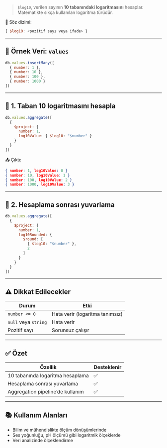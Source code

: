 
> `$log10`, verilen sayının **10 tabanındaki logaritmasını** hesaplar.  
> Matematikte sıkça kullanılan logaritma türüdür.

📌 Söz dizimi:

```js
{ $log10: <pozitif sayı veya ifade> }
```

---

## 📁 Örnek Veri: `values`

```js
db.values.insertMany([
  { number: 1 },
  { number: 10 },
  { number: 100 },
  { number: 1000 }
])
```

---

## 📌 1. Taban 10 logaritmasını hesapla

```js
db.values.aggregate([
  {
    $project: {
      number: 1,
      log10Value: { $log10: "$number" }
    }
  }
])
```

📤 Çıktı:

```json
{ number: 1, log10Value: 0 }
{ number: 10, log10Value: 1 }
{ number: 100, log10Value: 2 }
{ number: 1000, log10Value: 3 }
```

---

## 📌 2. Hesaplama sonrası yuvarlama

```js
db.values.aggregate([
  {
    $project: {
      number: 1,
      log10Rounded: {
        $round: [
          { $log10: "$number" },
          2
        ]
      }
    }
  }
])
```

---

## ⚠️ Dikkat Edilecekler

|Durum|Etki|
|---|---|
|`number <= 0`|Hata verir (logaritma tanımsız)|
|`null` veya `string`|Hata verir|
|Pozitif sayı|Sorunsuz çalışır|

---

## ✅ Özet

|Özellik|Desteklenir|
|---|---|
|10 tabanında logaritma hesaplama|✅|
|Hesaplama sonrası yuvarlama|✅|
|Aggregation pipeline’de kullanım|✅|

---

## 📚 Kullanım Alanları

- Bilim ve mühendislikte ölçüm dönüşümlerinde
- Ses yoğunluğu, pH ölçümü gibi logaritmik ölçeklerde
- Veri analizinde ölçeklendirme
